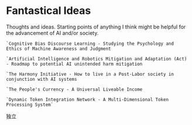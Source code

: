 # Fantastical Ideas
Thoughts and ideas. Starting points of anything I think might be helpful for the advancement of AI and/or society.


  	`Cognitive Bias Discourse Learning - Studying the Psychology and Ethics of Machine Awareness and Judgment

 	`Artificial Intelligence and Robotics Mitigation and Adaptation (Act) - Roadmap to potential AI unintended harm mitigation

  	`The Harmony Initiative - How to live in a Post-Labor society in conjunction with AI systems

  	`The People's Currency - A Universal Liveable Income

  	`Dynamic Token Integration Network - A Multi-Dimensional Token Processing System`

独立
